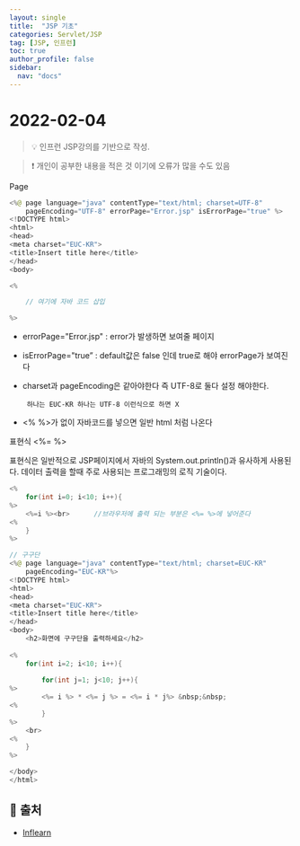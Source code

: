 ```yaml
---
layout: single
title:  "JSP 기초"
categories: Servlet/JSP 
tag: [JSP, 인프런]
toc: true
author_profile: false
sidebar:
  nav: "docs"
---
```


# 2022-02-04

<!--Quote-->
> 💡 인프런 JSP강의를 기반으로 작성.

> ❗ 개인이 공부한 내용을 적은 것 이기에 오류가 많을 수도 있음 


Page

```java
<%@ page language="java" contentType="text/html; charset=UTF-8"
    pageEncoding="UTF-8" errorPage="Error.jsp" isErrorPage="true" %>
<!DOCTYPE html>
<html>
<head>
<meta charset="EUC-KR">
<title>Insert title here</title>
</head>
<body>

<%

	// 여기에 자바 코드 삽입

%>

```

- errorPage="Error.jsp" : error가 발생하면 보여줄 페이지
- isErrorPage="true” : default값은 false 인데 true로 해야 errorPage가 보여진다
- charset과 pageEncoding은 같아야한다 즉 UTF-8로 둘다 설정 해야한다.

       하나는 EUC-KR 하나는 UTF-8 이런식으로 하면 X

- <% %>가 없이 자바코드를 넣으면 일반 html 처럼 나온다


표현식 <%= %>

표현식은 일반적으로 JSP페이지에서 자바의 System.out.println()과 유사하게 사용된다. 데이터 출력을 할때 주로 사용되는 프로그래밍의 로직 기술이다. 

```java
<%
	for(int i=0; i<10; i++){
%>	
	<%=i %><br>      //브라우저에 출력 되는 부분은 <%= %>에 넣어준다 
<% 
	}
%>

// 구구단 
<%@ page language="java" contentType="text/html; charset=EUC-KR"
    pageEncoding="EUC-KR"%>
<!DOCTYPE html>
<html>
<head>
<meta charset="EUC-KR">
<title>Insert title here</title>
</head>
<body>
	<h2>화면에 구구단을 출력하세요</h2>
	
<%
	for(int i=2; i<10; i++){ 	
		
		for(int j=1; j<10; j++){
%>
		<%= i %> * <%= j %> = <%= i * j%> &nbsp;&nbsp;
<% 			
		}
%>
	<br>
<%
	}
%>

</body>
</html>
```

## 📑 출처 
 - [Inflearn](https://www.inflearn.com/course/jsp-%EC%9B%B9%EA%B0%9C%EB%B0%9C-%EC%87%BC%ED%95%91%EB%AA%B0-%ED%94%84%EB%A1%9C%EA%B7%B8%EB%9E%98%EB%B0%8D/dashboard)